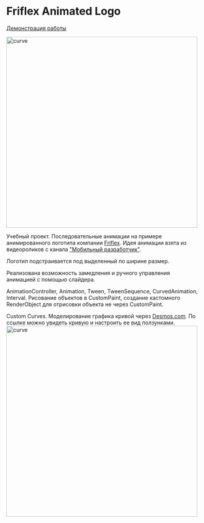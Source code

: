 # Friflex Animated Logo  
[Демонстрация работы](https://artembark.github.io/friflex_logo_animation/#/)   

<img width="500" alt="curve" src="https://user-images.githubusercontent.com/30658712/180109843-4a74952d-f847-4d14-b05b-e953e944939b.png">   

Учебный проект. Последовательные анимации на примере анимированного логотипа 
компании [Friflex](https://friflex.com/). Идея анимации взята из видеороликов с канала ["Мобильный разработчик"](https://www.youtube.com/c/%D0%9C%D0%BE%D0%B1%D0%B8%D0%BB%D1%8C%D0%BD%D1%8B%D0%B9%D1%80%D0%B0%D0%B7%D1%80%D0%B0%D0%B1%D0%BE%D1%82%D1%87%D0%B8%D0%BA).  

Логотип подстраивается под выделенный по ширине размер.  

Реализована возможность замедления и ручного управления анимацией с помощью слайдера.  

AnimationController, Animation, Tween, TweenSequence, CurvedAnimation, Interval. Рисование объектов в CustomPaint, создание кастомного RenderObject для отрисовки объекта не через CustomPaint.   

Custom Curves. Моделирование графика кривой через [Desmos.com](https://www.desmos.com/calculator/zmsqfuaitb).
По ссылке можно увидеть кривую и настроить ее вид ползунками.   
<img width="500" alt="curve" src="https://user-images.githubusercontent.com/30658712/180109374-ca04c9e7-169c-415e-b835-3543df1c6642.png">   



